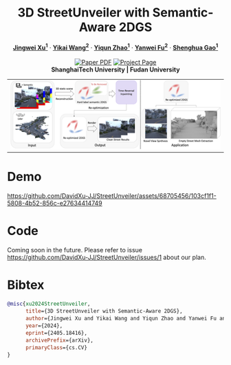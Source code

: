 
<p align="center">

  <h1 align="center">3D StreetUnveiler with Semantic-Aware 2DGS</h1>
  <p align="center">
    <a href="https://davidxu-jj.github.io/"><strong>Jingwei Xu<sup>1</sup></strong></a>
    ·
    <a href="https://yikai-wang.github.io/"><strong>Yikai Wang<sup>2</sup></strong></a>
    ·
    <a href="https://scholar.google.com/citations?user=1UD_eBQAAAAJ&hl=en"><strong>Yiqun Zhao<sup>1</sup></strong></a>
    ·
    <a href="https://scholar.google.co.uk/citations?user=Vg54TcsAAAAJ&hl=en"><strong>Yanwei Fu<sup>2</sup></strong></a>
    ·
    <a href="https://scholar.google.com.sg/citations?user=fe-1v0MAAAAJ&hl=en"><strong>Shenghua Gao<sup>1</sup></strong></a>
    <br>
    <br>
        <a href="https://arxiv.org/abs/2405.18416"><img src='https://img.shields.io/badge/arXiv-StreetUnveiler-red' alt='Paper PDF'></a>
        <a href="https://streetunveiler.github.io/"><img src='https://img.shields.io/badge/Project_Page-StreetUnveiler-green' alt='Project Page'></a>
    <br>
    <b> ShanghaiTech University |&nbsp;Fudan University  </b>
    </p>

  <table align="center">
    <tr>
    <td>
      <img src="assets/teaser.png">
    </td>
    </tr>
  </table>



# Demo

https://github.com/DavidXu-JJ/StreetUnveiler/assets/68705456/103cf1f1-5808-4b52-856c-e27634414749

# Code

Coming soon in the future. Please refer to issue https://github.com/DavidXu-JJ/StreetUnveiler/issues/1 about our plan.

# Bibtex

```bibtex
@misc{xu2024StreetUnveiler,
      title={3D StreetUnveiler with Semantic-Aware 2DGS}, 
      author={Jingwei Xu and Yikai Wang and Yiqun Zhao and Yanwei Fu and Shenghua Gao},
      year={2024},
      eprint={2405.18416},
      archivePrefix={arXiv},
      primaryClass={cs.CV}
}
```
